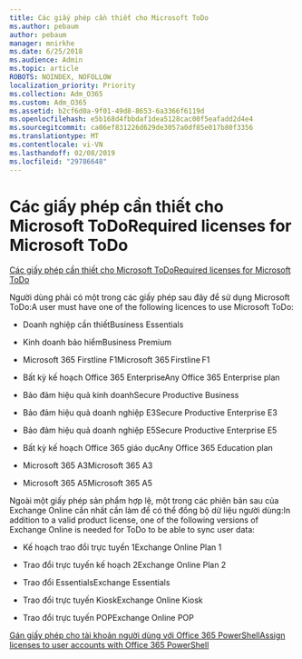 ```yaml
---
title: Các giấy phép cần thiết cho Microsoft ToDo
ms.author: pebaum
author: pebaum
manager: mnirkhe
ms.date: 6/25/2018
ms.audience: Admin
ms.topic: article
ROBOTS: NOINDEX, NOFOLLOW
localization_priority: Priority
ms.collection: Adm_O365
ms.custom: Adm_O365
ms.assetid: b2cf6d0a-9f01-49d8-8653-6a3366f6119d
ms.openlocfilehash: e5b168d4fbbdaf1dea5128cac00f5eafadd2d4e4
ms.sourcegitcommit: ca06ef831226d629de3057a0df85e017b80f3356
ms.translationtype: MT
ms.contentlocale: vi-VN
ms.lasthandoff: 02/08/2019
ms.locfileid: "29786648"
---
```

# <a name="required-licenses-for-microsoft-todo"></a><span data-ttu-id="065d4-102">Các giấy phép cần thiết cho Microsoft ToDo</span><span class="sxs-lookup"><span data-stu-id="065d4-102">Required licenses for Microsoft ToDo</span></span>

[<span data-ttu-id="065d4-103">Các giấy phép cần thiết cho Microsoft ToDo</span><span class="sxs-lookup"><span data-stu-id="065d4-103">Required licenses for Microsoft ToDo</span></span>](https://support.office.com/article/381e9d1b-c500-49b5-973e-890fd86528d7.aspx)
  
<span data-ttu-id="065d4-104">Người dùng phải có một trong các giấy phép sau đây để sử dụng Microsoft ToDo:</span><span class="sxs-lookup"><span data-stu-id="065d4-104">A user must have one of the following licences to use Microsoft ToDo:</span></span>
  
- <span data-ttu-id="065d4-105">Doanh nghiệp cần thiết</span><span class="sxs-lookup"><span data-stu-id="065d4-105">Business Essentials</span></span>
    
- <span data-ttu-id="065d4-106">Kinh doanh bảo hiểm</span><span class="sxs-lookup"><span data-stu-id="065d4-106">Business Premium</span></span>
    
- <span data-ttu-id="065d4-107">Microsoft 365 Firstline F1</span><span class="sxs-lookup"><span data-stu-id="065d4-107">Microsoft 365 Firstline F1</span></span>
    
- <span data-ttu-id="065d4-108">Bất kỳ kế hoạch Office 365 Enterprise</span><span class="sxs-lookup"><span data-stu-id="065d4-108">Any Office 365 Enterprise plan</span></span>
    
- <span data-ttu-id="065d4-109">Bảo đảm hiệu quả kinh doanh</span><span class="sxs-lookup"><span data-stu-id="065d4-109">Secure Productive Business</span></span>
    
- <span data-ttu-id="065d4-110">Bảo đảm hiệu quả doanh nghiệp E3</span><span class="sxs-lookup"><span data-stu-id="065d4-110">Secure Productive Enterprise E3</span></span>
    
- <span data-ttu-id="065d4-111">Bảo đảm hiệu quả doanh nghiệp E5</span><span class="sxs-lookup"><span data-stu-id="065d4-111">Secure Productive Enterprise E5</span></span>
    
- <span data-ttu-id="065d4-112">Bất kỳ kế hoạch Office 365 giáo dục</span><span class="sxs-lookup"><span data-stu-id="065d4-112">Any Office 365 Education plan</span></span>
    
- <span data-ttu-id="065d4-113">Microsoft 365 A3</span><span class="sxs-lookup"><span data-stu-id="065d4-113">Microsoft 365 A3</span></span>
    
- <span data-ttu-id="065d4-114">Microsoft 365 A5</span><span class="sxs-lookup"><span data-stu-id="065d4-114">Microsoft 365 A5</span></span>
    
<span data-ttu-id="065d4-115">Ngoài một giấy phép sản phẩm hợp lệ, một trong các phiên bản sau của Exchange Online cần nhất cần làm để có thể đồng bộ dữ liệu người dùng:</span><span class="sxs-lookup"><span data-stu-id="065d4-115">In addition to a valid product license, one of the following versions of Exchange Online is needed for ToDo to be able to sync user data:</span></span> 
  
- <span data-ttu-id="065d4-116">Kế hoạch trao đổi trực tuyến 1</span><span class="sxs-lookup"><span data-stu-id="065d4-116">Exchange Online Plan 1</span></span>
    
- <span data-ttu-id="065d4-117">Trao đổi trực tuyến kế hoạch 2</span><span class="sxs-lookup"><span data-stu-id="065d4-117">Exchange Online Plan 2</span></span>
    
- <span data-ttu-id="065d4-118">Trao đổi Essentials</span><span class="sxs-lookup"><span data-stu-id="065d4-118">Exchange Essentials</span></span>
    
- <span data-ttu-id="065d4-119">Trao đổi trực tuyến Kiosk</span><span class="sxs-lookup"><span data-stu-id="065d4-119">Exchange Online Kiosk</span></span>
    
- <span data-ttu-id="065d4-120">Trao đổi trực tuyến POP</span><span class="sxs-lookup"><span data-stu-id="065d4-120">Exchange Online POP</span></span>
    
[<span data-ttu-id="065d4-121">Gán giấy phép cho tài khoản người dùng với Office 365 PowerShell</span><span class="sxs-lookup"><span data-stu-id="065d4-121">Assign licenses to user accounts with Office 365 PowerShell</span></span>](https://docs.microsoft.com/office365/enterprise/powershell/assign-licenses-to-user-accounts-with-office-365-powershell )
  

